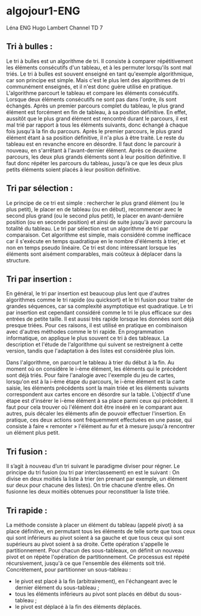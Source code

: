 # algojour1-ENG
Léna ENG
Hugo Lambert
Channel TD 7

## Tri à bulles : 
Le tri à bulles est un algorithme de tri. Il consiste à comparer répétitivement les éléments consécutifs d'un tableau, et à les permuter lorsqu'ils sont mal triés.
Le tri à bulles est souvent enseigné en tant qu'exemple algorithmique, car son principe est simple. Mais c'est le plus lent des algorithmes de tri communément enseignés, et il n'est donc guère utilisé en pratique.
L'algorithme parcourt le tableau et compare les éléments consécutifs. Lorsque deux éléments consécutifs ne sont pas dans l'ordre, ils sont échangés.
Après un premier parcours complet du tableau, le plus grand élément est forcément en fin de tableau, à sa position définitive. En effet, aussitôt que le plus grand élément est rencontré durant le parcours, il est mal trié par rapport à tous les éléments suivants, donc échangé à chaque fois jusqu'à la fin du parcours.
Après le premier parcours, le plus grand élément étant à sa position définitive, il n'a plus à être traité. Le reste du tableau est en revanche encore en désordre. Il faut donc le parcourir à nouveau, en s'arrêtant à l'avant-dernier élément. Après ce deuxième parcours, les deux plus grands éléments sont à leur position définitive. Il faut donc répéter les parcours du tableau, jusqu'à ce que les deux plus petits éléments soient placés à leur position définitive.


## Tri par sélection :
Le principe de ce tri est simple : rechercher le plus grand élément (ou le plus petit), le placer en de tableau (ou en début), recommencer avec le second plus grand (ou le second plus petit), le placer en avant-dernière position (ou en seconde position) et ainsi de suite jusqu'à avoir parcouru la totalité du tableau. Le tri par sélection est un algorithme de tri par comparaison. Cet algorithme est simple, mais considéré comme inefficace car il s'exécute en temps quadratique en le nombre d'éléments à trier, et non en temps pseudo linéaire. 
Ce tri est donc intéressant lorsque les éléments sont aisément comparables, mais coûteux à déplacer dans la structure.


## Tri par insertion : 
En général, le tri par insertion est beaucoup plus lent que d'autres algorithmes comme le tri rapide (ou quicksort) et le tri fusion pour traiter de grandes séquences, car sa complexité asymptotique est quadratique.
Le tri par insertion est cependant considéré comme le tri le plus efficace sur des entrées de petite taille. Il est aussi très rapide lorsque les données sont déjà presque triées. Pour ces raisons, il est utilisé en pratique en combinaison avec d'autres méthodes comme le tri rapide.
En programmation informatique, on applique le plus souvent ce tri à des tableaux. La description et l'étude de l'algorithme qui suivent se restreignent à cette version, tandis que l'adaptation à des listes est considérée plus loin.

Dans l'algorithme, on parcourt le tableau à trier du début à la fin. Au moment où on considère le i-ème élément, les éléments qui le précèdent sont déjà triés. Pour faire l'analogie avec l'exemple du jeu de cartes, lorsqu'on est à la i-ème étape du parcours, le i-ème élément est la carte saisie, les éléments précédents sont la main triée et les éléments suivants correspondent aux cartes encore en désordre sur la table.
L'objectif d'une étape est d'insérer le i-ème élément à sa place parmi ceux qui précèdent. Il faut pour cela trouver où l'élément doit être inséré en le comparant aux autres, puis décaler les éléments afin de pouvoir effectuer l'insertion. En pratique, ces deux actions sont fréquemment effectuées en une passe, qui consiste à faire « remonter » l'élément au fur et à mesure jusqu'à rencontrer un élément plus petit.

## Tri fusion :
Il s’agit à nouveau d’un tri suivant le paradigme diviser pour régner. Le principe du tri fusion (ou tri par interclassement) en est le suivant : 
On divise en deux moitiés la liste à trier (en prenant par exemple, un élément sur deux pour chacune des listes). 
On trie chacune d’entre elles. 
On fusionne les deux moitiés obtenues pour reconstituer la liste triée.

## Tri rapide : 
La méthode consiste à placer un élément du tableau (appelé pivot) à sa place définitive, en permutant tous les éléments de telle sorte que tous ceux qui sont inférieurs au pivot soient à sa gauche et que tous ceux qui sont supérieurs au pivot soient à sa droite.
Cette opération s'appelle le partitionnement. Pour chacun des sous-tableaux, on définit un nouveau pivot et on répète l'opération de partitionnement. Ce processus est répété récursivement, jusqu'à ce que l'ensemble des éléments soit trié.
Concrètement, pour partitionner un sous-tableau :
* le pivot est placé à la fin (arbitrairement), en l'échangeant avec le dernier élément du sous-tableau ;
* tous les éléments inférieurs au pivot sont placés en début du sous-tableau ;
* le pivot est déplacé à la fin des éléments déplacés.

